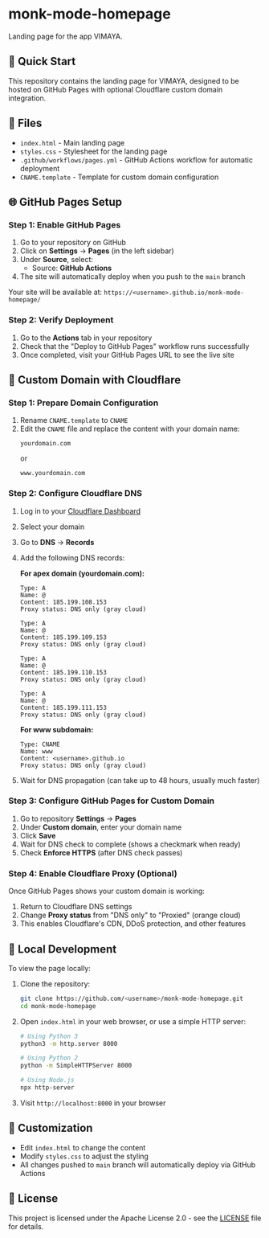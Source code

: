 # monk-mode-homepage
Landing page for the app VIMAYA.

## 🚀 Quick Start

This repository contains the landing page for VIMAYA, designed to be hosted on GitHub Pages with optional Cloudflare custom domain integration.

## 📁 Files

- `index.html` - Main landing page
- `styles.css` - Stylesheet for the landing page
- `.github/workflows/pages.yml` - GitHub Actions workflow for automatic deployment
- `CNAME.template` - Template for custom domain configuration

## 🌐 GitHub Pages Setup

### Step 1: Enable GitHub Pages

1. Go to your repository on GitHub
2. Click on **Settings** → **Pages** (in the left sidebar)
3. Under **Source**, select:
   - Source: **GitHub Actions**
4. The site will automatically deploy when you push to the `main` branch

Your site will be available at: `https://<username>.github.io/monk-mode-homepage/`

### Step 2: Verify Deployment

1. Go to the **Actions** tab in your repository
2. Check that the "Deploy to GitHub Pages" workflow runs successfully
3. Once completed, visit your GitHub Pages URL to see the live site

## 🔗 Custom Domain with Cloudflare

### Step 1: Prepare Domain Configuration

1. Rename `CNAME.template` to `CNAME`
2. Edit the `CNAME` file and replace the content with your domain name:
   ```
   yourdomain.com
   ```
   or
   ```
   www.yourdomain.com
   ```

### Step 2: Configure Cloudflare DNS

1. Log in to your [Cloudflare Dashboard](https://dash.cloudflare.com/)
2. Select your domain
3. Go to **DNS** → **Records**
4. Add the following DNS records:

   **For apex domain (yourdomain.com):**
   ```
   Type: A
   Name: @
   Content: 185.199.108.153
   Proxy status: DNS only (gray cloud)
   
   Type: A
   Name: @
   Content: 185.199.109.153
   Proxy status: DNS only (gray cloud)
   
   Type: A
   Name: @
   Content: 185.199.110.153
   Proxy status: DNS only (gray cloud)
   
   Type: A
   Name: @
   Content: 185.199.111.153
   Proxy status: DNS only (gray cloud)
   ```

   **For www subdomain:**
   ```
   Type: CNAME
   Name: www
   Content: <username>.github.io
   Proxy status: DNS only (gray cloud)
   ```

5. Wait for DNS propagation (can take up to 48 hours, usually much faster)

### Step 3: Configure GitHub Pages for Custom Domain

1. Go to repository **Settings** → **Pages**
2. Under **Custom domain**, enter your domain name
3. Click **Save**
4. Wait for DNS check to complete (shows a checkmark when ready)
5. Check **Enforce HTTPS** (after DNS check passes)

### Step 4: Enable Cloudflare Proxy (Optional)

Once GitHub Pages shows your custom domain is working:

1. Return to Cloudflare DNS settings
2. Change **Proxy status** from "DNS only" to "Proxied" (orange cloud)
3. This enables Cloudflare's CDN, DDoS protection, and other features

## 🔧 Local Development

To view the page locally:

1. Clone the repository:
   ```bash
   git clone https://github.com/<username>/monk-mode-homepage.git
   cd monk-mode-homepage
   ```

2. Open `index.html` in your web browser, or use a simple HTTP server:
   ```bash
   # Using Python 3
   python3 -m http.server 8000
   
   # Using Python 2
   python -m SimpleHTTPServer 8000
   
   # Using Node.js
   npx http-server
   ```

3. Visit `http://localhost:8000` in your browser

## 📝 Customization

- Edit `index.html` to change the content
- Modify `styles.css` to adjust the styling
- All changes pushed to `main` branch will automatically deploy via GitHub Actions

## 📄 License

This project is licensed under the Apache License 2.0 - see the [LICENSE](LICENSE) file for details.
